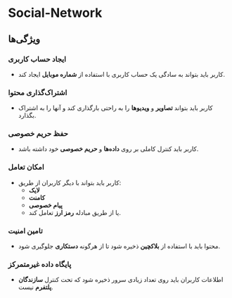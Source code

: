 # Social-Network

## ویژگی‌ها

### ایجاد حساب کاربری
- کاربر باید بتواند به سادگی یک حساب کاربری با استفاده از **شماره موبایل** ایجاد کند.

### اشتراک‌گذاری محتوا
- کاربر باید بتواند **تصاویر** و **ویدیوها** را به راحتی بارگذاری کند و آنها را به اشتراک بگذارد.

### حفظ حریم خصوصی
- کاربر باید کنترل کاملی بر روی **داده‌ها** و **حریم خصوصی** خود داشته باشد.

### امکان تعامل
- کاربر باید بتواند با دیگر کاربران از طریق:
  - **لایک**
  - **کامنت**
  - **پیام خصوصی**
  - یا از طریق مبادله **رمز ارز** تعامل کند.

### تامین امنیت
- محتوا باید با استفاده از **بلاکچین** ذخیره شود تا از هرگونه **دستکاری** جلوگیری شود.

### پایگاه داده غیرمتمرکز
- اطلاعات کاربران باید روی تعداد زیادی سرور ذخیره شود که تحت کنترل **سازندگان پلتفرم** نیست.